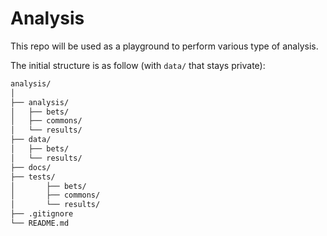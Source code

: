 # Analysis

This repo will be used as a playground to perform various type of analysis.

The initial structure is as follow (with `data/` that stays private):

```bash
analysis/
│
├── analysis/
│   ├── bets/
│   ├── commons/
│   └── results/
├── data/
│   ├── bets/
│   └── results/
├── docs/
├── tests/
│       ├── bets/
│       ├── commons/
│       └── results/
├── .gitignore
└── README.md
```
